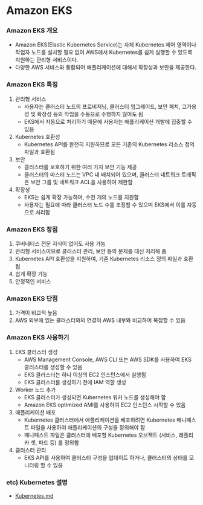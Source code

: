 # Amazon EKS
### Amazon EKS 개요
* Amazon EKS(Elastic Kubernetes Service)는 자체 Kubernetes 제어 영역이나 작업자 노드를 설치할 필요 없이 AWS에서 Kubernetes를 쉽게 실행할 수 있도록 지원하는 관리형 서비스이다.
* 다양한 AWS 서비스와 통합되어 애플리케이션에 대해서 확장성과 보안을 제공한다.
### Amazon EKS 특징
1. 관리형 서비스
	* 사용자는 클러스터 노드의 프로비저닝, 클러스터 업그레이드, 보안 패치, 고가용성 및 확장성 등의 작업을 수동으로 수행하지 않아도 됨
    * EKS에서 자동으로 처리하기 때문에 사용자는 애플리케이션 개발에 집중할 수 있음
2. Kubernetes 호환성
	* Kubernetes API를 완전히 지원하므로 모든 기존의 Kubernetes 리소스 정의 파일과 호환됨
3. 보안
	* 클러스터를 보호하기 위한 여러 가지 보안 기능 제공
    * 클러스터의 마스터 노드는 VPC 내 배치되어 있으며, 클러스터 네트워크 트래픽은 보안 그룹 및 네트워크 ACL을 사용하여 제한함
4. 확장성
	* EKS는 쉽게 확장 가능하며, 수천 개의 노드를 지원함
    * 사용자는 필요에 따라 클러스터 노드 수를 조정할 수 있으며 EKS에서 이를 자동으로 처리함
### Amazon EKS 장점
1. 쿠버네티스 전문 지식이 없어도 사용 가능
2. 관리형 서비스이므로 클러스터 관리, 보안 등의 문제를 대신 처리해 줌
3. Kubernetes API 호환성을 지원하여, 기존 Kubernetes 리소스 정의 파일과 호환됨
4. 쉽게 확장 가능
5. 안정적인 서비스
### Amazon EKS 단점
1. 가격이 비교적 높음
2. AWS 외부에 있는 클러스터와의 연결이 AWS 내부와 비교하여 복잡할 수 있음
### Amazon EKS 사용하기
1. EKS 클러스터 생성
	* AWS Management Console, AWS CLI 또는 AWS SDK를 사용하여 EKS 클러스터를 생성할 수 있음
    * EKS 클러스터는 하나 이상의 EC2 인스턴스에서 실행됨
    * EKS 클러스터를 생성하기 전에 IAM 역할 생성
2. Worker 노드 추가
	* EKS 클러스터가 생성되면 Kubernetes 워커 노드를 생성해야 함
    * Amazon EKS optimized AMI를 사용하여 EC2 인스턴스 시작할 수 있음
3. 애플리케이션 배포
	* Kubernetes 클러스터에서 애플리케이션을 배포하려면 Kubernetes 매니페스트 파일을 사용하여 애플리케이션의 구성을 정의해야 함
    * 매니페스트 파일은 클러스터에 배포할 Kubernetes 오브젝트 (서비스, 레플리카 셋, 파드 등) 를 정의함
4. 클러스터 관리
	* EKS API를 사용하여 클러스터 구성을 업데이트 하거나, 클러스터의 상태를 모니터링 할 수 있음
### etc) Kubernetes 설명
* [Kubernetes.md](./Kubernetes.md)

